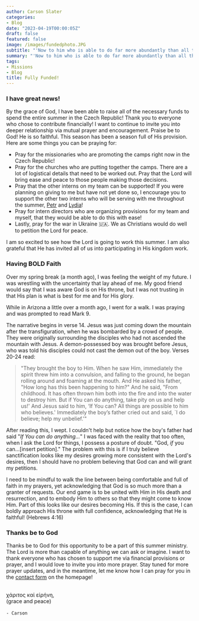 ```yaml
---
author: Carson Slater
categories:
- Blog
date: "2023-04-19T00:00:05Z"
draft: false
featured: false
image: /images/fundedphoto.JPG
subtitle: "'Now to him who is able to do far more abundantly than all that we ask or think, according to the power at work within us, to him be glory in the church and in Christ Jesus throughout all generations, forever and ever. Amen.'"
summary: "'Now to him who is able to do far more abundantly than all that we ask or think, according to the power at work within us, to him be glory in the church and in Christ Jesus throughout all generations, forever and ever. Amen.'"
tags:
- Missions
- Blog
title: Fully Funded!
---
```


### I have great news!

By the grace of God, I have been able to raise all of the necessary funds to spend the entire summer in the Czech Republic! Thank you to everyone who chose to contribute financially! I want to continue to invite you into deeper relationship via mutual prayer and encouragement. Praise be to God! He is so faithful. This season has been a season full of His provision. Here are some things you can be praying for:

- Pray for the missionaries who are promoting the camps right now in the Czech Republic!
- Pray for the churches who are putting together the camps. There are a lot of logistical details that need to be worked out. Pray that the Lord will bring ease and peace to those people making those decisions.
- Pray that the other interns on my team can be supported! If you were planning on giving to me but have not yet done so, I encourage you to support the other two interns who will be serving with me throughout the summer, [Petr](https://www.josiahventure.com/give-form/?designation=49767846-1ca9-4e5a-a0db-8b6742d781fe&user=54334) and [Lydia](https://www.josiahventure.org.uk/uk-giving?id=54081)!
- Pray for intern directors who are organizing provisions for my team and myself, that they would be able to do this with ease!
- Lastly, pray for the war in Ukraine 🇺🇦. We as Christians would do well to petition the Lord for peace.

I am so excited to see how the Lord is going to work this summer. I am also grateful that He has invited all of us into participating in His kingdom work.

### Having **BOLD** Faith
Over my spring break (a month ago), I was feeling the weight of my future. I was wrestling with the uncertainty that lay ahead of me. My good friend would say that I was aware God is on His throne, but I was not trusting in that His plan is what is best for me and for His glory.

While in Arizona a little over a month ago, I went for a walk. I was praying and was prompted to read Mark 9.

The narrative begins in verse 14. Jesus was just coming down the mountain after the transfiguration, when he was bombarded by a crowd of people. They were originally surrounding the disciples who had not ascended the mountain with Jesus. A demon-possessed boy was brought before Jesus, who was told his disciples could not cast the demon out of the boy. Verses 20-24 read:

>"They brought the boy to Him. When he saw Him, immediately the spirit threw him into a convulsion, and falling to the ground, he began rolling around and foaming at the mouth. And He asked his father, "How long has this been happening to him?" And he said, "From childhood. It has often thrown him both into the fire and into the water to destroy him. But if You can do anything, take pity on us and help us!' And Jesus said to him, ‘If You can? All things are possible to him who believes.' Immediately the boy’s father cried out and said, `I do believe; help my unbelief.'"

After reading this, I wept. I couldn't help but notice how the boy's father had said "*If You can do anything...*" I was faced with the reality that too often, when I ask the Lord for things, I possess a posture of doubt. "God, *if* you can...[insert petition]." The problem with this is if I truly believe sanctification looks like my desires growing more consistent with the Lord's desires, then I should have no problem believing that God can and will grant my petitions.

I need to be mindful to walk the line between being comfortable and full of faith in my prayers, yet acknowledging that God is so much more than a granter of requests. Our end game is to be united with Him in His death and resurrection, and to embody Him to others so that they might come to know Him. Part of this looks like our desires becoming His. If this is the case, I can boldly approach His throne with full confidence, acknowledging that He is faithful! (Hebrews 4:16)

### Thanks be to God

Thanks be to God for this opportunity to be a part of this summer ministry. The Lord is more than capable of anything we can ask or imagine. I want to thank everyone who has chosen to support me via financial provisions or prayer, and I would love to invite you into more prayer. Stay tuned for more prayer updates, and in the meantime, let me know how I can pray for you in the [contact form](https://carsonslater.com) on the homepage!

\
χάριτος καἰ εἰρήνη,\
(grace and peace)\
\
`- Carson`
